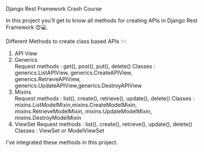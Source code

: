 Django Rest Framework Crash Course

In this project you'll get to know all methods for creating APIs in Django Rest Framework 😊💻.


Different Methods to create class based APIs ✨: 
1. API View
2. Generics  
        Request methods : get(), post(), put(), delete()
        Classes : generics.ListAPIView, generics.CreateAPIView, generics.RetrieveAPIView, generics.UpdateAPIView,generics.DestroyAPIView
3. Mixins    
        Request methods : list(), create(), retrieve(), update(), delete()
        Classes : mixins.ListModelMixin,mixins.CreateModelMixin,  mixins.RetrieveModelMixin, mixins.UpdateModelMixin, mixins.DestroyModelMixin
 4. ViewSet 
        Request methods : list(), create(), retrieve(), update(), delete()
        Classes : ViewSet or ModelViewSet
        
 I've integrated these methods in this project.
